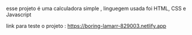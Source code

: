 esse projeto é uma calculadora simple ,
linguegem usada foi HTML, CSS e Javascript

link para teste o projeto : https://boring-lamarr-829003.netlify.app
